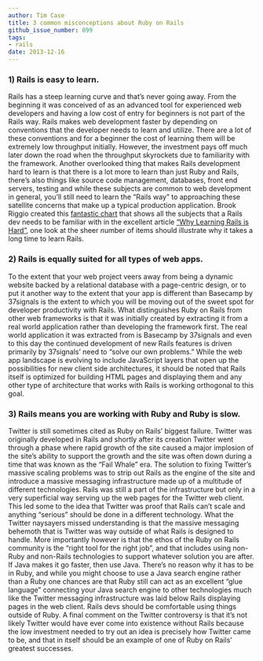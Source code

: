 ```yaml
---
author: Tim Case
title: 3 common misconceptions about Ruby on Rails
github_issue_number: 899
tags:
- rails
date: 2013-12-16
---
```




### 1) Rails is easy to learn.

Rails has a steep learning curve and that’s never going away. From the beginning it was conceived of as an advanced tool for experienced web developers and having a low cost of entry for beginners is not part of the Rails way. Rails makes web development faster by depending on conventions that the developer needs to learn and utilize. There are a lot of these conventions and for a beginner the cost of learning them will be extremely low throughput initially. However, the investment pays off much later down the road when the throughput skyrockets due to familiarity with the framework. Another overlooked thing that makes Rails development hard to learn is that there is a lot more to learn than just Ruby and Rails, there’s also things like source code management, databases, front end servers, testing and while these subjects are common to web development in general, you’ll still need to learn the “Rails way” to approaching these satellite concerns that make up a typical production application. Brook Riggio created this [fantastic chart](https://dgosxlrnzhofi.cloudfront.net/custom_page_images/production/64/page_images/Rails_Competencies.png?1386276348) that shows all the subjects that a Rails dev needs to be familiar with in the excellent article [“Why Learning Rails is Hard”](https://www.codefellows.org/blogs/this-is-why-learning-rails-is-hard), one look at the sheer number of items should illustrate why it takes a long time to learn Rails.

### 2) Rails is equally suited for all types of web apps.

To the extent that your web project veers away from being a dynamic website backed by a relational database with a page-centric design, or to put it another way to the extent that your app is different than Basecamp by 37signals is the extent to which you will be moving out of the sweet spot for developer productivity with Rails. What distinguishes Ruby on Rails from other web frameworks is that it was initially created by extracting it from a real world application rather than developing the framework first. The real world application it was extracted from is Basecamp by 37signals and even to this day the continued development of new Rails features is driven primarily by 37signals’ need to “solve our own problems.” While the web app landscape is evolving to include JavaScript layers that open up the possibilities for new client side architectures, it should be noted that Rails itself is optimized for building HTML pages and displaying them and any other type of architecture that works with Rails is working orthogonal to this goal.

### 3) Rails means you are working with Ruby and Ruby is slow.

Twitter is still sometimes cited as Ruby on Rails’ biggest failure. Twitter was originally developed in Rails and shortly after its creation Twitter went through a phase where rapid growth of the site caused a major implosion of the site’s ability to support the growth and the site was often down during a time that was known as the “Fail Whale” era. The solution to fixing Twitter’s massive scaling problems was to strip out Rails as the engine of the site and introduce a massive messaging infrastructure made up of a multitude of different technologies. Rails was still a part of the infrastructure but only in a very superficial way serving up the web pages for the Twitter web client. This led some to the idea that Twitter was proof that Rails can’t scale and anything “serious” should be done in a different technology. What the Twitter naysayers missed understanding is that the massive messaging behemoth that is Twitter was way outside of what Rails is designed to handle. More importantly however is that the ethos of the Ruby on Rails community is the “right tool for the right job”, and that includes using non-Ruby and non-Rails technologies to support whatever solution you are after. If Java makes it go faster, then use Java. There’s no reason why it has to be in Ruby, and while you might choose to use a Java search engine rather than a Ruby one chances are that Ruby still can act as an excellent “glue language” connecting your Java search engine to other technologies much like the Twitter messaging infrastructure was laid below Rails displaying pages in the web client. Rails devs should be comfortable using things outside of Ruby. A final comment on the Twitter controversy is that it’s not likely Twitter would have ever come into existence without Rails because the low investment needed to try out an idea is precisely how Twitter came to be, and that in itself should be an example of one of Ruby on Rails’ greatest successes.


